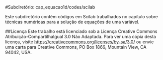 #Subdiretório: cap_equacao1d/codes/scilab

Este subdiretório contém códigos em Scilab trabalhados no capítulo sobre técnicas numéricas para a solução de equações de uma variável.

##Licença
Este trabalho está licenciado sob a Licença Creative Commons Atribuição-CompartilhaIgual 3.0 Não Adaptada. Para ver uma cópia desta licença, visite https://creativecommons.org/licenses/by-sa/3.0/ ou envie uma carta para Creative Commons, PO Box 1866, Mountain View, CA 94042, USA.

